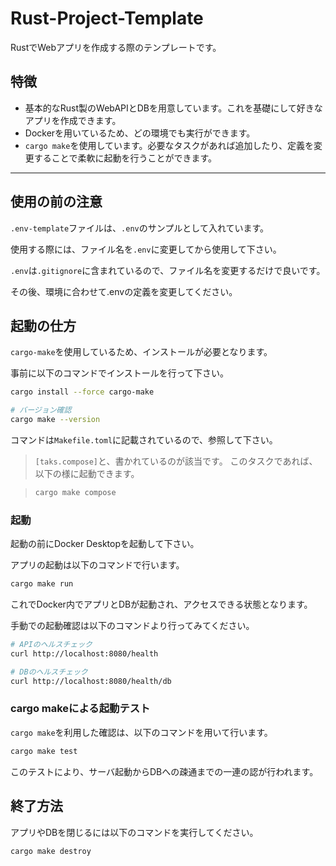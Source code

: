 # Rust-Project-Template

RustでWebアプリを作成する際のテンプレートです。

## 特徴

- 基本的なRust製のWebAPIとDBを用意しています。これを基礎にして好きなアプリを作成できます。
- Dockerを用いているため、どの環境でも実行ができます。
- `cargo make`を使用しています。必要なタスクがあれば追加したり、定義を変更することで柔軟に起動を行うことができます。

---

## 使用の前の注意

`.env-template`ファイルは、`.env`のサンプルとして入れています。

使用する際には、ファイル名を`.env`に変更してから使用して下さい。

`.env`は`.gitignore`に含まれているので、ファイル名を変更するだけで良いです。

その後、環境に合わせて.envの定義を変更してください。

## 起動の仕方

`cargo-make`を使用しているため、インストールが必要となります。

事前に以下のコマンドでインストールを行って下さい。

```sh
cargo install --force cargo-make

# バージョン確認
cargo make --version
```

コマンドは`Makefile.toml`に記載されているので、参照して下さい。

> `[taks.compose]`と、書かれているのが該当です。
> このタスクであれば、以下の様に起動できます。

> ```sh
> cargo make compose
> ```

### 起動

起動の前にDocker Desktopを起動して下さい。

アプリの起動は以下のコマンドで行います。

```sh
cargo make run
```

これでDocker内でアプリとDBが起動され、アクセスできる状態となります。

手動での起動確認は以下のコマンドより行ってみてください。

```sh
# APIのヘルスチェック
curl http://localhost:8080/health

# DBのヘルスチェック
curl http://localhost:8080/health/db
```

### cargo makeによる起動テスト

`cargo make`を利用した確認は、以下のコマンドを用いて行います。

```sh
cargo make test
```

このテストにより、サーバ起動からDBへの疎通までの一連の認が行われます。

## 終了方法

アプリやDBを閉じるには以下のコマンドを実行してください。

```sh
cargo make destroy
```
